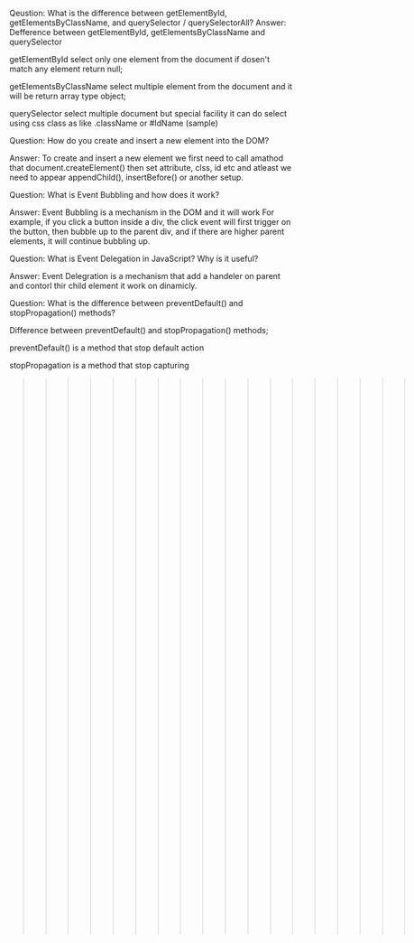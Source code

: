 Qeustion: What is the difference between getElementById, getElementsByClassName, and querySelector / querySelectorAll?
Answer: Defference between getElementById, getElementsByClassName and querySelector

getElementById select only one element from the document if dosen't match any element return null;

getElementsByClassName select multiple element from the document and it will be return array type object;

querySelector select multiple document but special facility it can do select using css class as like .className or #IdName (sample)



Question: How do you create and insert a new element into the DOM?

Answer: To create and insert a new element we first need to call amathod that document.createElement() then set attribute, clss, id etc and atleast we need to appear appendChild(), insertBefore() or another setup.


Question: What is Event Bubbling and how does it work?

Answer: Event Bubbling is a mechanism in the DOM and it will work For example, if you click a button inside a div, the click event will first trigger on the button, then bubble up to the parent div, and if there are higher parent elements, it will continue bubbling up.


Question: What is Event Delegation in JavaScript? Why is it useful?

Answer: Event Delegration is a mechanism that add a handeler on parent and contorl thir child element it work on dinamicly.



Question: What is the difference between preventDefault() and stopPropagation() methods?

Difference between preventDefault() and stopPropagation() methods;

preventDefault() is a method that stop default action

stopPropagation is a method that stop capturing 



>>>>>>>>>>>>>>>>>>>>>>>>>>>>>>>>>>>>>>>>>>>>>Complete<<<<<<<<<<<<<<<<<<<<<<<<<<<<<<<<<<<<<<<<<<<<<<<<<<